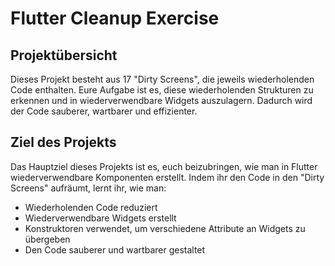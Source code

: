 # Flutter Cleanup Exercise

## Projektübersicht

Dieses Projekt besteht aus 17 "Dirty Screens", die jeweils wiederholenden Code enthalten. Eure Aufgabe ist es, diese wiederholenden Strukturen zu erkennen und in wiederverwendbare Widgets auszulagern. Dadurch wird der Code sauberer, wartbarer und effizienter.

## Ziel des Projekts

Das Hauptziel dieses Projekts ist es, euch beizubringen, wie man in Flutter wiederverwendbare Komponenten erstellt. Indem ihr den Code in den "Dirty Screens" aufräumt, lernt ihr, wie man:
- Wiederholenden Code reduziert
- Wiederverwendbare Widgets erstellt
- Konstruktoren verwendet, um verschiedene Attribute an Widgets zu übergeben
- Den Code sauberer und wartbarer gestaltet
 